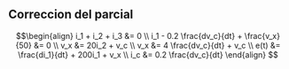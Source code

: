 ## Correccion del parcial 
$$\begin{align}
i_1 + i_2 + i_3 &= 0 \\
i_1 - 0.2 \frac{dv_c}{dt} + \frac{v_x}{50} &= 0 \\
v_x &= 20i_2 + v_c \\
v_x &= 4 \frac{dv_c}{dt} + v_c \\
e(t) &= \frac{di_1}{dt} + 200i_1 + v_x \\
i_c &= 0.2 \frac{dv_c}{dt}
\end{align} $$

